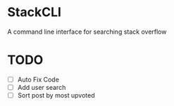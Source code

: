 # StackCLI
 A command line interface for searching stack overflow

# TODO
- [ ] Auto Fix Code 
- [ ] Add user search 
- [ ] Sort post by most upvoted 